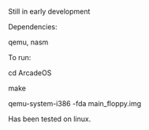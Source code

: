 Still in early development

Dependencies:
  
  qemu, nasm

To run:
  
  cd ArcadeOS
  
  make
  
  qemu-system-i386 -fda main_floppy.img

Has been tested on linux.
